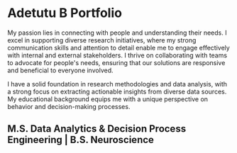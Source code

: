 # Adetutu B Portfolio 
My passion lies in connecting with people and understanding their needs. I excel in supporting diverse research initiatives, where my strong communication skills and attention to detail enable me to engage effectively with internal and external stakeholders. I thrive on collaborating with teams to advocate for people's needs, ensuring that our solutions are responsive and beneficial to everyone involved.

I have a solid foundation in research methodologies and data analysis, with a strong focus on extracting actionable insights from diverse data sources. My educational background equips me with a unique perspective on behavior and decision-making processes.
## M.S. Data Analytics &amp; Decision Process Engineering | B.S. Neuroscience
